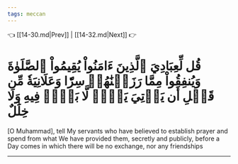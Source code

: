 ```yaml
---
tags: meccan
---
```


👈 [[14-30.md|Prev]] | [[14-32.md|Next]] 👉

# قُل لِّعِبَادِيَ ٱلَّذِينَ ءَامَنُواْ يُقِيمُواْ ٱلصَّلَوٰةَ وَيُنفِقُواْ مِمَّا رَزَقۡنَٰهُمۡ سِرّٗا وَعَلَانِيَةٗ مِّن قَبۡلِ أَن يَأۡتِيَ يَوۡمٞ لَّا بَيۡعٞ فِيهِ وَلَا خِلَٰلٌ

[O Muhammad], tell My servants who have believed to establish prayer and spend from what We have provided them, secretly and publicly, before a Day comes in which there will be no exchange, nor any friendships

---

